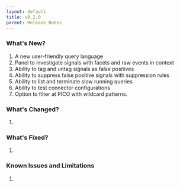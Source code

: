 ```yaml
---
layout: default
title: v9.2.0
parent: Release Notes
---
```


### What's New?
1. A new user-friendly query language
2. Panel to investigate signals with facets and raw events in context
3. Ability to tag and untag signals as false positives
4. Ability to suppress false positive signals with suppression rules
5. Ability to list and terminate slow running queries
6. Ability to test connector configurations
7. Option to filter at PICO with wildcard patterns.

### What's Changed?
1. 

### What's Fixed?
1. 

### Known Issues and Limitations
1. 

